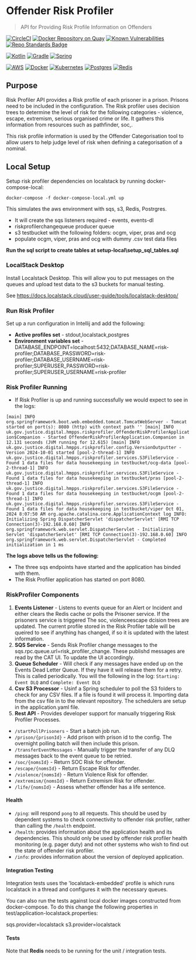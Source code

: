 # Offender Risk Profiler

> API for Providing Risk Profile Information on Offenders

[![CircleCI](https://circleci.com/gh/ministryofjustice/offender-risk-profiler/tree/main.svg?style=svg)](https://circleci.com/gh/ministryofjustice/offender-risk-profiler/tree/main)
[![Docker Repository on Quay](https://img.shields.io/badge/quay.io-repository-2496ED.svg?logo=docker)](https://quay.io/repository/hmpps/offender-risk-profiler)
[![Known Vulnerabilities](https://snyk.io/test/github/ministryofjustice/pathfinder-api/badge.svg)](https://snyk.io/test/github/ministryofjustice/offender-risk-profiler)
[![Repo Standards Badge](https://img.shields.io/badge/dynamic/json?color=blue&style=flat&logo=github&label=MoJ%20Compliant&query=%24.data%5B%3F%28%40.name%20%3D%3D%20%22offender-risk-profiler%22%29%5D.status&url=https%3A%2F%2Foperations-engineering-reports.cloud-platform.service.justice.gov.uk%2Fgithub_repositories)](https://operations-engineering-reports.cloud-platform.service.justice.gov.uk/github_repositories#offender-risk-profiler "Link to report")

<!-- [![API docs](https://img.shields.io/badge/API_docs-view-85EA2D.svg?logo=swagger)](https://###.service.justice.gov.uk/swagger-ui/index.html?configUrl=/v3/api-docs) -->
<!-- [![License: ###](https://img.shields.io/badge/License-###-lightgrey.svg)](https://opensource.org/licenses/###) -->

[![Kotlin](https://img.shields.io/badge/kotlin-%230095D5.svg?style=flat&logo=kotlin&logoColor=white)](https://kotlinlang.org/)
[![Gradle](https://img.shields.io/badge/Gradle-02303A.svg?style=flat&logo=Gradle&logoColor=white)](https://gradle.org/)
[![Spring](https://img.shields.io/badge/spring-%236DB33F.svg?style=flat&logo=spring&logoColor=white)](https://spring.io/projects/spring-boot)

[![AWS](https://img.shields.io/badge/-Amazon%20AWS-232F3E?logo=Amazonaws&logoColor=amazonorange)](https://aws.amazon.com/)
[![Docker](https://img.shields.io/badge/-Docker-000?logo=docker)](https://www.docker.com)
[![Kubernetes](https://img.shields.io/badge/kubernetes-%23326ce5.svg?style=flat&logo=kubernetes&logoColor=white)](https://kubernetes.io/)
[![Postgres](https://img.shields.io/badge/postgres-%23316192.svg?style=postgres&logo=postgresql&logoColor=white)](https://www.postgresql.org/)
[![Redis](https://img.shields.io/badge/redis-%23DD0031.svg?style=flat&logo=redis&logoColor=white)](https://redis.io/)

## Purpose

Risk Profiler API provides a Risk profile of each prisoner in a prison. Prisons need to be included in the configuration. The Risk profiler uses decision trees to determine the level of risk for the following categories - violence, escape, extremism, serious organised crime or life. It gathers this information from resources such as pathfinder, soc,. 

This risk profile information is used by the Offender Categorisation tool to allow users to help judge level of risk when defining a categorisation of a nominal.

## Local Setup

Setup risk profiler dependencies on localstack by running docker-compose-local:

`docker-compose -f docker-compose-local.yml up
`

This simulates the aws environment with sqs, s3, Redis, Postrgres.

 - It will create the sqs listeners required - events, events-dl
 - riskprofilerchangequeue producer queue 
 - s3 testbucket with the following folders: ocgm, viper, pras and ocg
 - populate ocgm, viper, pras and ocg with dummy .csv test data files


**Run the sql script to create tables at setup-local\setup_sql_tables.sql**

### LocalStack Desktop

Install Localstack Desktop. This will allow you to put messages on the queues and upload test data to the s3 buckets for manual testing. 

See https://docs.localstack.cloud/user-guide/tools/localstack-desktop/

### Run Risk Profiler

Set up a run configuration in Intellij and add the following:

- **Active profiles set** - stdout,localstack,postgres
- **Environment variables set** - DATABASE_ENDPOINT=localhost:5432;DATABASE_NAME=risk-profiler;DATABASE_PASSWORD=risk-profiler;DATABASE_USERNAME=risk-profiler;SUPERUSER_PASSWORD=risk-profiler;SUPERUSER_USERNAME=risk-profiler

### Risk Profiler Running

- If Risk Profiler is up and running successfully we would expect to see in the logs:

`
[main] INFO org.springframework.boot.web.embedded.tomcat.TomcatWebServer - Tomcat started on port(s): 8080 (http) with context path ''
[main] INFO uk.gov.justice.digital.hmpps.riskprofiler.OffenderRiskProfilerApplication$Companion - Started OffenderRiskProfilerApplication.Companion in 12.131 seconds (JVM running for 12.615)
[main] INFO uk.gov.justice.digital.hmpps.riskprofiler.config.VersionOutputter - Version 2024-10-01 started
[pool-2-thread-1] INFO uk.gov.justice.digital.hmpps.riskprofiler.services.S3FileService - Found 1 data files for data housekeeping in testbucket/ocg-data
[pool-2-thread-1] INFO uk.gov.justice.digital.hmpps.riskprofiler.services.S3FileService - Found 1 data files for data housekeeping in testbucket/pras
[pool-2-thread-1] INFO uk.gov.justice.digital.hmpps.riskprofiler.services.S3FileService - Found 1 data files for data housekeeping in testbucket/ocgm
[pool-2-thread-1] INFO uk.gov.justice.digital.hmpps.riskprofiler.services.S3FileService - Found 1 data files for data housekeeping in testbucket/viper
Oct 01, 2024 8:07:50 AM org.apache.catalina.core.ApplicationContext log
INFO: Initializing Spring DispatcherServlet 'dispatcherServlet'
[RMI TCP Connection(3)-192.168.0.60] INFO org.springframework.web.servlet.DispatcherServlet - Initializing Servlet 'dispatcherServlet'
[RMI TCP Connection(3)-192.168.0.60] INFO org.springframework.web.servlet.DispatcherServlet - Completed initialization in 1 ms
`

**The logs above tells us the following:**

- The three sqs endpoints have started and the application has binded with them. 
- The Risk Profiler application has started on port 8080.

### RiskProfiler Components

1. **Events Listener** - Listens to events queue  for an Alert or Incident and either clears the Redis cache or polls the Prisoner service. If the prisoners service is triggered The soc, violenceescape dcision trees are updated. The current profile stored in the Risk Profiler table will be queired to see if anything has changed, if so it is updated with the latest information. 
2. **SQS Service** - Sends Risk Profiler change messages to the sqs.rpc.queue.url=risk_profiler_change. These publishd messages are read by the CAT UI. To update the UI accordingly.
3. **Queue Scheduler** - Will check if any messages have ended up on the Events Dead Letter Queue. If they have it will release them for a retry. This is called periodically. You will the following in the log: `Starting: Event DLQ` and `Complete: Event DLQ` 
4. **Csv S3 Processor** - Usinf a Spring scheduler to poll the S3 folders to check for any CSV files. If a file is found it will process it. Importing data from the csv file in to the relevant repository. The schedulers are setup in the application.yaml file.
5. **Rest API** - Provides developer support for manually triggering Risk Profiler Processes.
- `/startPollPrisoners` - Start a batch job run.
- `/prison/{prisonId}` - Add prison with prison id to the config. The overnight polling batch will then include this prison.
- `/transferEventMessages` - Manually trigger the transfer of any DLQ messages back to the event queue to be retried.
- `/soc/{nomsId}` - Return SOC Risk for offender.
- `/escape/{nomsId}` - Return Escape Risk for offender.
- `/violence/{nomsId}` - Return Violence Risk for offender.
- `/extremism/{nomsId}` - Return Extremism Risk for offender.
- `/life/{nomsId}` - Assess whether offender has a life sentence.

#### Health

- `/ping`: will respond `pong` to all requests.  This should be used by dependent systems to check connectivity to offender risk profiler,
  rather than calling the `/health` endpoint.
- `/health`: provides information about the application health and its dependencies.  This should only be used
  by offender risk profiler health monitoring (e.g. pager duty) and not other systems who wish to find out the state of offender risk profiler.
- `/info`: provides information about the version of deployed application.

#### Integration Testing
Integration tests uses the 'localstack-embedded' profile is which runs localstack in a thread and configures it with the necessary queues.

You can also run the tests against local docker images constructed from docker-compose. To do this change the following properties in test/application-localstack.properties:

sqs.provider=localstack
s3.provider=localstack

#### Tests

Note that **Redis** needs to be running for the unit / integration tests.



